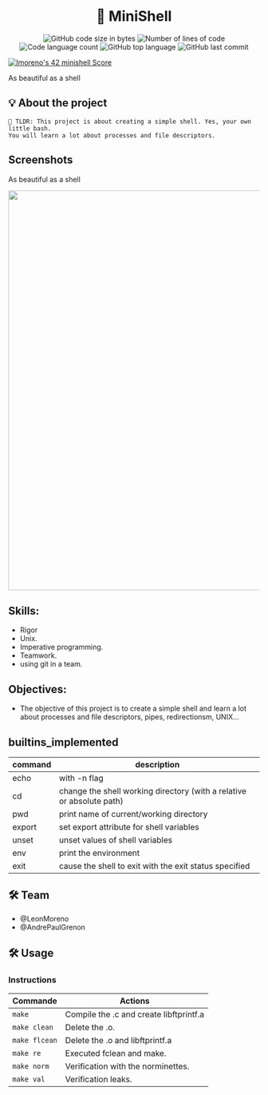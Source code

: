 <h1 align="center">
	🚀 MiniShell
</h1>

<p align="center">
	<img alt="GitHub code size in bytes" src="https://img.shields.io/github/languages/code-size/LeonMoreno/minishell?color=lightblue" />
	<img alt="Number of lines of code" src="https://img.shields.io/tokei/lines/github/LeonMoreno/minishell?color=critical" />
	<img alt="Code language count" src="https://img.shields.io/github/languages/count/LeonMoreno/minishell?color=yellow" />
	<img alt="GitHub top language" src="https://img.shields.io/github/languages/top/LeonMoreno/minishell?color=blue" />
	<img alt="GitHub last commit" src="https://img.shields.io/github/last-commit/LeonMoreno/minishell?color=green" />
</p>

</p>

[![lmoreno's 42 minishell Score](https://badge42.vercel.app/api/v2/cl9iw50pk00410gjruy6yjcvt/project/2605116)](https://github.com/JaeSeoKim/badge42)

As beautiful as a shell


## 💡 About the project

	🚀 TLDR: This project is about creating a simple shell. Yes, your own little bash. 
	You will learn a lot about processes and file descriptors.

## Screenshots

As beautiful as a shell

<img src="img/minishell.gif" width="800"/>

## Skills:
* Rigor
* Unix.
* Imperative programming.
* Teamwork.
* using git in a team.


## Objectives:
* The objective of this project is to create a simple shell and learn a lot about processes and file descriptors, pipes, redirectionsm, UNIX...

## builtins_implemented

| command | description |
|----------------	|----------	|
| echo	| with -n flag |
| cd |	change the shell working directory (with a relative or absolute path) |
| pwd	| print name of current/working directory |
| export | set export attribute for shell variables |
| unset | unset values of shell variables |
| env | print the environment |
| exit | cause the shell to exit with the exit status specified |

## 🛠️ Team
- @LeonMoreno 
- @AndrePaulGrenon

## 🛠️ Usage

### Instructions

 Commande       	|  Actions 	|
|----------------	|----------	|
| `make`      	  | Compile the .c and create libftprintf.a  	|
| `make clean`    | Delete the .o.  	|
| `make flcean`  	| Delete the .o and libftprintf.a  	|
| `make re`     	| Executed fclean and make.  	|
| `make norm`          | Verification with the norminettes. |
| `make val`          | Verification leaks. |
